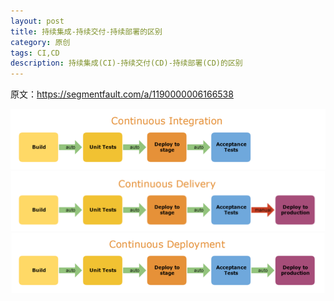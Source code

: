 ```yaml
---
layout: post
title: 持续集成-持续交付-持续部署的区别
category: 原创
tags: CI,CD
description: 持续集成(CI)-持续交付(CD)-持续部署(CD)的区别
---
```


原文：https://segmentfault.com/a/1190000006166538       

![](https://github.com/laosijikaichele/img-repo/raw/master/3857200397-57a2b59cbd0e6_articlex.png)
![](https://github.com/laosijikaichele/img-repo/raw/master/d757dd642e93e33fede310325b155.png)
![](https://github.com/laosijikaichele/img-repo/raw/master/3612876326-57a2d07a1a64e_articlex.png)